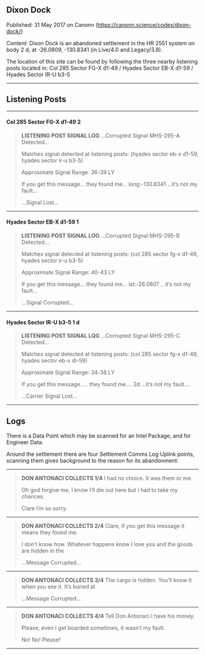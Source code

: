 ## Dixon Dock

Published: 31 May 2017 on Canonn (https://canonn.science/codex/dixon-dock/)

Content: Dixon Dock is an abandoned settlement in the HR 2551 system on body 2 d, at -26.0809, -130.8341 (in Live/4.0 and Legacy/3.8).

The location of this site can be found by following the three nearby listening posts located in:
Col 285 Sector FG-X d1-49 / Hyades Sector EB-X d1-59 / Hyades Sector IR-U b3-5

* * *

## Listening Posts

* * *

#### Col 285 Sector FG-X d1-49 2

> 
> **LISTENING POST SIGNAL LOG**
> …Corrupted Signal MHS-295-A Detected…
> 
> Matches signal detected at listening posts: (hyades sector eb-x d1-59, hyades sector ir-u b3-5)
> 
> Approximate Signal Range: 36-39 LY
> 
> lf you get this message… they found me… long:-130.8341 …it’s not my fault…
> 
> …Signal Lost…

* * *

#### Hyades Sector EB-X d1-59 1

> 
> **LISTENING POST SIGNAL LOG**
> …Corrupted Signal MHS-295-B Detected…
> 
> Matches signal detected at listening posts: (col 285 sector fg-x d1-49, hyades sector ir-u b3-5)
> 
> Approximate Signal Range: 40-43 LY
> 
> lf you get this message… they found me… lat:-26.0807 …it’s not my fault…
> 
> …Signal Corrupted…

* * *

#### Hyades Sector IR-U b3-5 1 d

> 
> **LISTENING POST SIGNAL LQG**
> …Corrupted Signal MHS-295-C Detected…
> 
> Matches signal detected at listening posts: (col 285 sector fg-x d1-49, hyades sector eb-x dl-59)
> 
> Approximate Signal Range: 34-38 LY
> 
> If you get this message….. they found me…. 2d …it’s not my fault….
> 
> …Carrier Signal Lost…

* * *

## Logs

There is a Data Point which may be scanned for an Intel Package, and for Engineer Data.

Around the settlement there are four Settlement Comms Log Uplink points, scanning them gives background to the reason for its abandonment:

* * *

> 
> **DON ANTONACI COLLECTS 1/4**
> I had no choice. It was them or me.
> 
> Oh god forgive me, I know I’ll die out here but I had to take my chances.
> 
> Clare I’m so sorry.

* * *

> 
> **DON ANTONACI COLLECTS 2/4**
> Clare, if you get this message it means they found me.
> 
> I don’t know how. Whatever happens know I love you and the goods are hidden in the
> 
> …Message Corrupted…

* * *

> 
> **DON ANTONACI COLLECTS 3/4**
> The cargo is hidden. You’ll know it when you see it. It’s buried at
> 
> …Message Corrupted…

* * *

> 
> **DON ANTONACI COLLECTS 4/4**
> Tell Don Antonaci I have his money.
> 
> Please, even I get boarded sometimes, it wasn’t my fault.
> 
> No! No! Please!

* * *